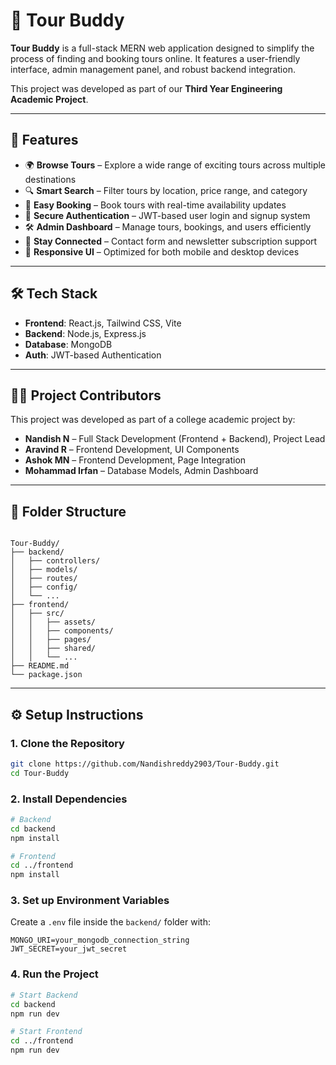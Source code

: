 
# 🧳 Tour Buddy

**Tour Buddy** is a full-stack MERN web application designed to simplify the process of finding and booking tours online. It features a user-friendly interface, admin management panel, and robust backend integration.

This project was developed as part of our **Third Year Engineering Academic Project**.

---

## 🚀 Features

- 🌍 **Browse Tours** – Explore a wide range of exciting tours across multiple destinations  
- 🔍 **Smart Search** – Filter tours by location, price range, and category  
- 📆 **Easy Booking** – Book tours with real-time availability updates  
- 🔐 **Secure Authentication** – JWT-based user login and signup system  
- 🛠 **Admin Dashboard** – Manage tours, bookings, and users efficiently  
- 📩 **Stay Connected** – Contact form and newsletter subscription support  
- 📱 **Responsive UI** – Optimized for both mobile and desktop devices  
  

---

## 🛠 Tech Stack

- **Frontend**: React.js, Tailwind CSS, Vite  
- **Backend**: Node.js, Express.js  
- **Database**: MongoDB  
- **Auth**: JWT-based Authentication  

---

## 👨‍💻 Project Contributors

This project was developed as part of a college academic project by:

- **Nandish N** – Full Stack Development (Frontend + Backend), Project Lead  
- **Aravind R** – Frontend Development, UI Components  
- **Ashok MN** – Frontend Development, Page Integration  
- **Mohammad Irfan** – Database Models, Admin Dashboard  

---

## 📂 Folder Structure

```

Tour-Buddy/
├── backend/
│   ├── controllers/
│   ├── models/
│   ├── routes/
│   ├── config/
│   └── ...
├── frontend/
│   ├── src/
│   │   ├── assets/
│   │   ├── components/
│   │   ├── pages/
│   │   ├── shared/
│   │   └── ...
├── README.md
└── package.json

````

---

## ⚙️ Setup Instructions

### 1. Clone the Repository
```bash
git clone https://github.com/Nandishreddy2903/Tour-Buddy.git
cd Tour-Buddy
````

### 2. Install Dependencies

```bash
# Backend
cd backend
npm install

# Frontend
cd ../frontend
npm install
```

### 3. Set up Environment Variables

Create a `.env` file inside the `backend/` folder with:

```
MONGO_URI=your_mongodb_connection_string
JWT_SECRET=your_jwt_secret
```

### 4. Run the Project

```bash
# Start Backend
cd backend
npm run dev

# Start Frontend
cd ../frontend
npm run dev
```

